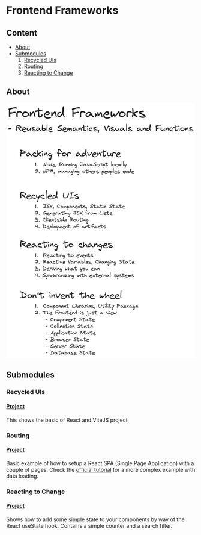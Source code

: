 # Frontend Frameworks

## Content

- [About](#about)
- [Submodules](#submodules)
  1. [Recycled UIs](#recycled-uis)
  2. [Routing](#routing)
  3. [Reacting to Change](#reacting-to-change)

## About

![Overview](docs/assets/overview.png)

## Submodules

### Recycled UIs
#### [Project](./1-recycled-uis/)

This shows the basic of React and ViteJS project

### Routing
#### [Project](./2-routing/)

Basic example of how to setup a React SPA (Single Page Application) with a couple of pages. Check the [official tutorial](https://reactrouter.com/en/main/start/tutorial) for a more complex example with data loading.

### Reacting to Change
#### [Project](./3-reactive-variables/)

Shows how to add some simple state to your components by way of the React useState hook. Contains a simple counter and a search filter.